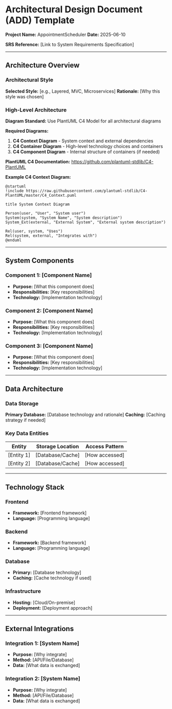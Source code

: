# Architectural Design Document (ADD) Template

**Project Name:** AppointmentScheduler
**Date:** 2025-06-10

**SRS Reference:** [Link to System Requirements Specification]

---

## Architecture Overview

### Architectural Style
**Selected Style:** [e.g., Layered, MVC, Microservices]
**Rationale:** [Why this style was chosen]

### High-Level Architecture

**Diagram Standard:** Use PlantUML C4 Model for all architectural diagrams

**Required Diagrams:**
1. **C4 Context Diagram** - System context and external dependencies
2. **C4 Container Diagram** - High-level technology choices and containers
3. **C4 Component Diagram** - Internal structure of containers (if needed)

**PlantUML C4 Documentation:** https://github.com/plantuml-stdlib/C4-PlantUML

**Example C4 Context Diagram:**
```plantuml
@startuml
!include https://raw.githubusercontent.com/plantuml-stdlib/C4-PlantUML/master/C4_Context.puml

title System Context Diagram

Person(user, "User", "System user")
System(system, "System Name", "System description")
System_Ext(external, "External System", "External system description")

Rel(user, system, "Uses")
Rel(system, external, "Integrates with")
@enduml
```

---

## System Components

### Component 1: [Component Name]
- **Purpose:** [What this component does]
- **Responsibilities:** [Key responsibilities]
- **Technology:** [Implementation technology]

### Component 2: [Component Name]
- **Purpose:** [What this component does]
- **Responsibilities:** [Key responsibilities]
- **Technology:** [Implementation technology]

### Component 3: [Component Name]
- **Purpose:** [What this component does]
- **Responsibilities:** [Key responsibilities]
- **Technology:** [Implementation technology]

---

## Data Architecture

### Data Storage
**Primary Database:** [Database technology and rationale]
**Caching:** [Caching strategy if needed]

### Key Data Entities
| Entity | Storage Location | Access Pattern |
|--------|------------------|----------------|
| [Entity 1] | [Database/Cache] | [How accessed] |
| [Entity 2] | [Database/Cache] | [How accessed] |

---

## Technology Stack

### Frontend
- **Framework:** [Frontend framework]
- **Language:** [Programming language]

### Backend
- **Framework:** [Backend framework]
- **Language:** [Programming language]

### Database
- **Primary:** [Database technology]
- **Caching:** [Cache technology if used]

### Infrastructure
- **Hosting:** [Cloud/On-premise]
- **Deployment:** [Deployment approach]

---

## External Integrations

### Integration 1: [System Name]
- **Purpose:** [Why integrate]
- **Method:** [API/File/Database]
- **Data:** [What data is exchanged]

### Integration 2: [System Name]
- **Purpose:** [Why integrate]
- **Method:** [API/File/Database]
- **Data:** [What data is exchanged]
